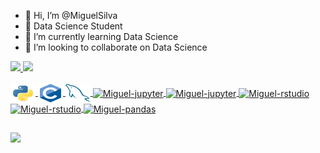
- 👋 Hi, I’m @MiguelSilva
- 👀 Data Science Student
- 🌱 I’m currently learning Data Science
- 💞️ I’m looking to collaborate on Data Science

<div>
  <a href="https://github.com/MiguelSilva25">
  <img height="180em" src="https://github-readme-stats.vercel.app/api?username=MiguelSilva25&show_icons=true&theme=dark&include_all_commits=true&count_private=true"/>
  <img height="180em" src="https://github-readme-stats.vercel.app/api/top-langs/?username=MiguelSilva25&layout=compact&langs_count=7&theme=dark"/>
</div>
  
  <div style="display: inline_block"><br>
  <img align="center" alt="Miguel-Python" height="30" width="40" src="https://raw.githubusercontent.com/devicons/devicon/master/icons/python/python-original.svg">
  <img align="center" alt="Miguel-C" height="30" width="40" src="https://raw.githubusercontent.com/devicons/devicon/master/icons/c/c-original.svg">
  <img align="center" alt="Miguel-mysql" height="30" width="40" src="https://raw.githubusercontent.com/devicons/devicon/master/icons/mysql/mysql-original.svg">
  <img align="center" alt="Miguel-jupyter" height="30" width="40" src="https://cdn.jsdelivr.net/gh/devicons/devicon/icons/jupyter/jupyter-original-wordmark.svg">
  <img align="center" alt="Miguel-jupyter" height="30" width="40" src="https://cdn.jsdelivr.net/gh/devicons/devicon/icons/linux/linux-original.svg">  
  <img Align="center" alt="Miguel-rstudio" height="30" width="40" src="https://cdn.jsdelivr.net/gh/devicons/devicon/icons/rstudio/rstudio-original.svg" />
</div>
  <img Align="center" alt="Miguel-rstudio" height="30" width="40" src="https://cdn.jsdelivr.net/gh/devicons/devicon/icons/rstudio/rstudio-original.svg" />
</div>
 <img Align="center" alt="Miguel-pandas" height="30" width="40" src="https://cdn.jsdelivr.net/gh/devicons/devicon/icons/pandas/pandas-original.svg" />
          
##
  
<div>
  <a href="https://www.linkedin.com/in/miguelsilva-1584b117b" target="_blank"><img src="https://img.shields.io/badge/-LinkedIn-%230077B5?style=for-the-badge&logo=linkedin&logoColor=white" target="_blank"></a>
  
  
</div>
  
